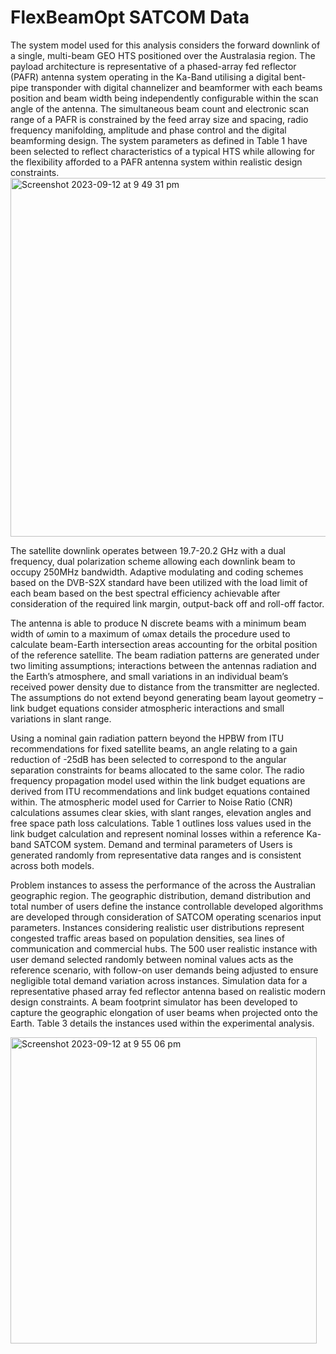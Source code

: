 # FlexBeamOpt SATCOM Data

The system model used for this analysis considers the forward downlink of a single, multi-beam GEO HTS positioned over the Australasia region. The payload architecture is representative of a phased-array fed reflector (PAFR) antenna system operating in the Ka-Band utilising a digital bent- pipe transponder with digital channelizer and beamformer with each beams position and beam width being independently configurable within the scan angle of the antenna. The simultaneous beam count and electronic scan range of a PAFR is constrained by the feed array size and spacing, radio frequency manifolding, amplitude and phase control and the digital beamforming design. The system parameters as defined in Table 1 have been selected to reflect characteristics of a typical HTS while allowing for the flexibility afforded to a PAFR antenna system within realistic design constraints.
<img width="574" alt="Screenshot 2023-09-12 at 9 49 31 pm" src="https://github.com/ryan-li2/FlexBeamOpt/assets/48229366/4114a2c5-7140-4284-b9be-ef48f5bfe12d">

The satellite downlink operates between 19.7-20.2 GHz with a dual frequency, dual polarization scheme allowing each downlink beam to occupy 250MHz bandwidth. Adaptive modulating and coding schemes based on the DVB-S2X standard have been utilized with the load limit of each beam based on the best spectral efficiency achievable after consideration of the required link margin, output-back off and roll-off factor.

The antenna is able to produce N discrete beams with a minimum beam width of ωmin to a maximum of ωmax details the procedure used to calculate beam-Earth intersection areas accounting for the orbital position of the reference satellite. The beam radiation patterns are generated under two limiting assumptions; interactions between the antennas radiation and the Earth’s atmosphere, and small variations in an individual beam’s received power density due to distance from the transmitter are neglected. The assumptions do not extend beyond generating beam layout geometry – link budget equations consider atmospheric interactions and small variations in slant range.

Using a nominal gain radiation pattern beyond the HPBW from ITU recommendations for fixed satellite beams, an angle relating to a gain reduction of -25dB has been selected to correspond to the angular separation constraints for beams allocated to the same color. The radio frequency propagation model used within the link budget equations are derived from ITU recommendations and link budget equations contained within. The atmospheric model used for Carrier to Noise Ratio (CNR) calculations assumes clear skies, with slant ranges, elevation angles and free space path loss calculations. Table 1 outlines loss values used in the link budget calculation and represent nominal losses within a reference Ka-band SATCOM system. Demand and terminal parameters of Users is generated randomly from representative data ranges and is consistent across both models.

Problem instances to assess the performance of the across the Australian geographic region. The geographic distribution, demand distribution and total number of users define the instance controllable developed algorithms are developed through consideration of SATCOM operating scenarios input parameters. Instances considering realistic user distributions represent congested traffic areas based on population densities, sea lines of communication and commercial hubs. The 500 user realistic instance with user demand selected randomly between nominal values acts as the reference scenario, with follow-on user demands being adjusted to ensure negligible total demand variation across instances. Simulation data for a representative phased array fed reflector antenna based on realistic modern design constraints. A beam footprint simulator has been developed to capture the geographic elongation of user beams when projected onto the Earth. Table 3 details the instances used within the experimental analysis.

<img width="490" alt="Screenshot 2023-09-12 at 9 55 06 pm" src="https://github.com/ryan-li2/FlexBeamOpt/assets/48229366/00766fa2-866f-4368-8817-7f0202046afd">
